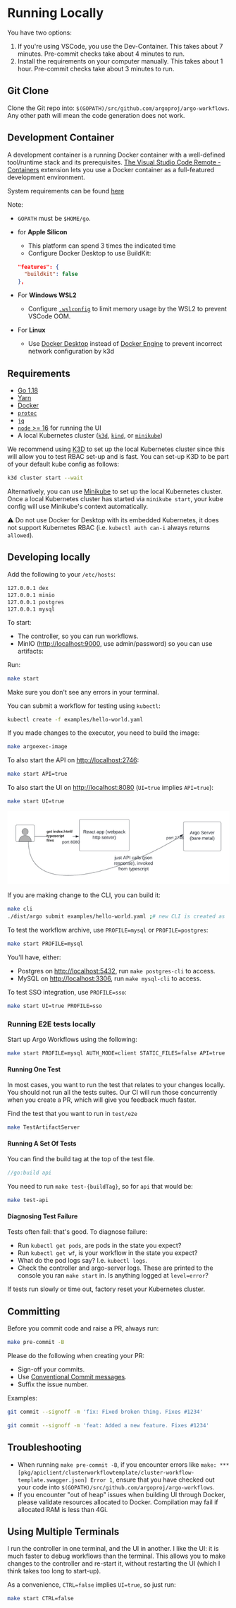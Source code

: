 # Running Locally

You have two options:

1. If you're using VSCode, you use the Dev-Container. This takes about 7 minutes. Pre-commit checks take about 4 minutes to run.
1. Install the requirements on your computer manually. This takes about 1 hour. Pre-commit checks take about 3 minutes to run.

## Git Clone

Clone the Git repo into: `$(GOPATH)/src/github.com/argoproj/argo-workflows`. Any other path will mean the code
generation does not work.

## Development Container

A development container is a running Docker container with a well-defined tool/runtime stack and its prerequisites.
[The Visual Studio Code Remote - Containers](https://code.visualstudio.com/docs/remote/containers)  extension lets you use a Docker container as a full-featured development environment.

System requirements can be found [here](https://code.visualstudio.com/docs/remote/containers#_system-requirements)

Note:

* `GOPATH` must be `$HOME/go`.
* for **Apple Silicon**
    * This platform can spend 3 times the indicated time
    * Configure Docker Desktop to use BuildKit:

    ```json
    "features": {
      "buildkit": false
    },
    ```

* For **Windows WSL2**
    * Configure [`.wslconfig`](https://docs.microsoft.com/en-us/windows/wsl/wsl-config#configuration-setting-for-wslconfig) to limit memory usage by the WSL2 to prevent VSCode OOM.

* For **Linux**
    * Use [Docker Desktop](https://docs.docker.com/desktop/linux/install/) instead of [Docker Engine](https://docs.docker.com/engine/install/) to prevent incorrect network configuration by k3d

## Requirements

* [Go 1.18](https://golang.org/dl/)
* [Yarn](https://classic.yarnpkg.com/en/docs/install/#mac-stable)
* [Docker](https://docs.docker.com/get-docker/)
* [`protoc`](http://google.github.io/proto-lens/installing-protoc.html)
* [`jq`](https://stedolan.github.io/jq/download/)
* [`node` >= 16](https://nodejs.org/download/release/latest-v16.x/) for running the UI
* A local Kubernetes cluster ([`k3d`](https://k3d.io/), [`kind`](https://kind.sigs.k8s.io/docs/user/quick-start/#installation), or [`minikube`](https://minikube.sigs.k8s.io/docs/start/))

We recommend using [K3D](https://k3d.io/) to set up the local Kubernetes cluster since this will allow you to test RBAC
set-up and is fast. You can set-up K3D to be part of your default kube config as follows:

```bash
k3d cluster start --wait
```

Alternatively, you can use [Minikube](https://github.com/kubernetes/minikube) to set up the local Kubernetes cluster.
Once a local Kubernetes cluster has started via `minikube start`, your kube config will use Minikube's context
automatically.

⚠️ Do not use Docker for Desktop with its embedded Kubernetes, it does not support Kubernetes RBAC (i.e. `kubectl auth can-i` always
returns `allowed`).

## Developing locally

Add the following to your `/etc/hosts`:

```text
127.0.0.1 dex
127.0.0.1 minio
127.0.0.1 postgres
127.0.0.1 mysql
```

To start:

* The controller, so you can run workflows.
* MinIO (<http://localhost:9000>, use admin/password) so you can use artifacts:

Run:

```bash
make start 
```

Make sure you don't see any errors in your terminal.

You can submit a workflow for testing using `kubectl`:

```bash
kubectl create -f examples/hello-world.yaml 
```

If you made changes to the executor, you need to build the image:

```bash
make argoexec-image
```

To also start the API on <http://localhost:2746>:

```bash
make start API=true
```

To also start the UI on <http://localhost:8080> (`UI=true` implies `API=true`):

```bash
make start UI=true
```

![diagram](assets/make-start-UI-true.png)

If you are making change to the CLI, you can build it:

```bash
make cli 
./dist/argo submit examples/hello-world.yaml ;# new CLI is created as `./dist/argo` 
```

To test the workflow archive, use `PROFILE=mysql` or `PROFILE=postgres`:

```bash
make start PROFILE=mysql
```

You'll have, either:

* Postgres on <http://localhost:5432>, run `make postgres-cli` to access.
* MySQL on <http://localhost:3306>, run `make mysql-cli` to access.

To test SSO integration, use `PROFILE=sso`:

```bash
make start UI=true PROFILE=sso
```

### Running E2E tests locally

Start up Argo Workflows using the following:

```bash
make start PROFILE=mysql AUTH_MODE=client STATIC_FILES=false API=true 
```

#### Running One Test

In most cases, you want to run the test that relates to your changes locally. You should not run all the tests suites.
Our CI will run those concurrently when you create a PR, which will give you feedback much faster.

Find the test that you want to run in `test/e2e`

```bash
make TestArtifactServer  
```

#### Running A Set Of Tests

You can find the build tag at the top of the test file.

```go
//go:build api
```

You need to run `make test-{buildTag}`, so for `api` that would be:

```bash
make test-api
```

#### Diagnosing Test Failure

Tests often fail: that's good. To diagnose failure:

* Run `kubectl get pods`, are pods in the state you expect?
* Run `kubectl get wf`, is your workflow in the state you expect?
* What do the pod logs say? I.e. `kubectl logs`.
* Check the controller and argo-server logs. These are printed to the console you ran `make start` in. Is anything
  logged at `level=error`?

If tests run slowly or time out, factory reset your Kubernetes cluster.

## Committing

Before you commit code and raise a PR, always run:

```bash
make pre-commit -B
```

Please do the following when creating your PR:

* Sign-off your commits.
* Use [Conventional Commit messages](https://www.conventionalcommits.org/en/v1.0.0/).
* Suffix the issue number.

Examples:

```bash
git commit --signoff -m 'fix: Fixed broken thing. Fixes #1234'
```

```bash
git commit --signoff -m 'feat: Added a new feature. Fixes #1234'
```

## Troubleshooting

* When running `make pre-commit -B`, if you encounter errors like
  `make: *** [pkg/apiclient/clusterworkflowtemplate/cluster-workflow-template.swagger.json] Error 1`, ensure that you
  have checked out your code into `$(GOPATH)/src/github.com/argoproj/argo-workflows`.
* If you encounter "out of heap" issues when building UI through Docker, please validate resources allocated to Docker.
  Compilation may fail if allocated RAM is less than 4Gi.

## Using Multiple Terminals

I run the controller in one terminal, and the UI in another. I like the UI: it is much faster to debug workflows than
the terminal. This allows you to make changes to the controller and re-start it, without restarting the UI (which I
think takes too long to start-up).

As a convenience, `CTRL=false` implies `UI=true`, so just run:

```bash
make start CTRL=false
```
